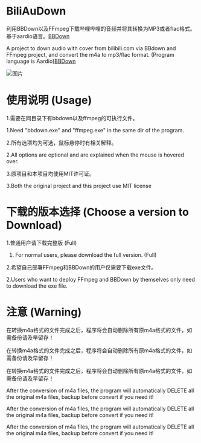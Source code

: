 # BiliAuDown

利用BBDown以及FFmpeg下载哔哩哔哩的音频并将其转换为MP3或者flac格式。基于aardio语言。[BBDown](https://github.com/nilaoda/BBDown)

A project to down audio with cover from bilibili.com via BBdown and FFmpeg project, and convert the m4a to mp3/flac format. (Program language is Aardio)[BBDown](https://github.com/nilaoda/BBDown)

![图片](https://user-images.githubusercontent.com/63829496/236662506-c2dcbd10-f295-4a99-a844-bd3c8eb7a0b4.png)

# 使用说明 (Usage)

1.需要在同目录下有bbdown以及ffmpeg的可执行文件。

1.Need "bbdown.exe" and "ffmpeg.exe" in the same dir of the program.

 
2.所有选项均为可选，鼠标悬停时有相关解释。

2.All options are optional and are explained when the mouse is hovered over.

 
3.原项目和本项目均使用MIT许可证。

3.Both the original project and this project use MIT license

# 下载的版本选择 (Choose a version to Download)

1.普通用户请下载完整版 (Full)

1. For normal users, please download the full version. (Full)

 
2.希望自己部署FFmpeg和BBDown的用户仅需要下载exe文件。

2.Users who want to deploy FFmpeg and BBDown by themselves only need to download the exe file.

# 注意 (Warning)

在转换m4a格式的文件完成之后，程序将会自动删除所有原m4a格式的文件，如需备份请及早留存！

在转换m4a格式的文件完成之后，程序将会自动删除所有原m4a格式的文件，如需备份请及早留存！

在转换m4a格式的文件完成之后，程序将会自动删除所有原m4a格式的文件，如需备份请及早留存！

After the conversion of m4a files, the program will automatically DELETE all the original m4a files, backup before convert if you need it!

After the conversion of m4a files, the program will automatically DELETE all the original m4a files, backup before convert if you need it!

After the conversion of m4a files, the program will automatically DELETE all the original m4a files, backup before convert if you need it!

